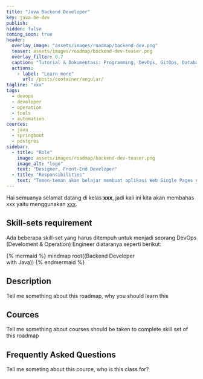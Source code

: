 ```yaml
---
title: "Java Backend Developer"
key: java-be-dev
publish: 
hidden: false
coming_soon: true
header:
  overlay_image: "assets/images/roadmap/backend-dev.png"
  teaser: assets/images/roadmap/backend-dev-teaser.png
  overlay_filter: 0.7
  caption: "Tutorial & Dokumentasi: Programming, DevOps, GitOps, Database, & Servers"
  actions:
    - label: "Learn more"
      url: /posts/container/angular/
tagline: "xxx"
tags:
  - devops
  - developer
  - operation
  - tools
  - automation
cources:
  - java
  - springboot
  - postgres
sidebar:
  - title: "Role"
    image: assets/images/roadmap/backend-dev-teaser.png
    image_alt: "logo"
    text: "Designer, Front-End Developer"
  - title: "Responsibilities"
    text: "Temen-teman akan belajar membuat aplikasi Web Single Pages Application (SPA) system dengan menggunakan Angular Framework"
---
```


Hai semuanya selamat datang di kelas **xxx**, jadi kali ini kita akan membahas xxx yaitu menggunakan [xxx](link). 

<!--more-->


## Skill-sets requirement

Ada beberapa skill-set yang harus ditempuh untuk menjadi seorang DevOps (Develoment & Operation) Engineer diataranya seperti berikut:

{% mermaid %}
mindmap
  root((Backend Developer <br>with Java))
{% endmermaid %}

## Description

Tell me something about this roadmap, why you should learn this

## Cources

Tell me something about courses should be taken to complete skill set of this roadmap

## Frequently Asked Questions

Tell me someting about this cource, who is this class for?